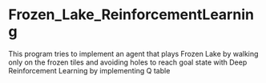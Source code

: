 # Frozen_Lake_ReinforcementLearning
This program tries to implement an agent that plays Frozen Lake by walking only on the frozen tiles and avoiding holes to reach goal state with Deep Reinforcement Learning by implementing Q table
